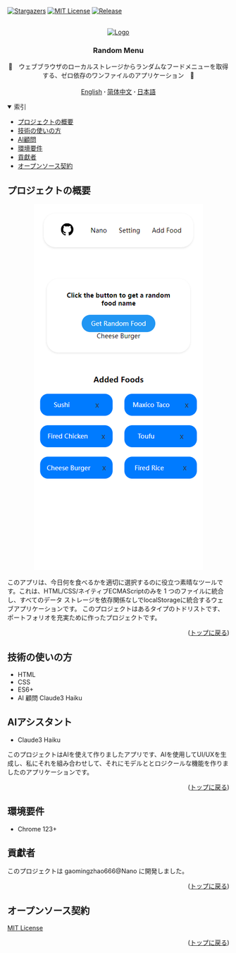 <a name="readme-top"></a>

[![Stargazers][stars-shield]][stars-url]
[![MIT License][license-shield]][license-url]
[![Release][release-shield]][release-url]

<!-- PROJECT LOGO -->
<br />
<div align="center">
  <a href="https://github.com/gaomingzhao666/random-menu-app">
    <img src="https://encrypted-tbn0.gstatic.com/images?q=tbn:ANd9GcQIQyBAyKHGrtZKOQZDFD--xh2tWrlBiCjvnQ&s" alt="Logo" width="100" height="100">
  </a>

  <h3 align="center">Random Menu</h3>

  <p align="center">
    🍔　ウェブブラウザのローカルストレージからランダムなフードメニューを取得する、ゼロ依存のワンファイルのアプリケーション　🍔
    <br />
    <br />
    <a href="https://github.com/gaomingzhao666/random-menu-app/blob/master/README.md">English</a>
     <strong> · </strong>
    <a href="https://github.com/gaomingzhao666/random-menu-app/blob/master/README-CN.md">简体中文</a>
     <strong> · </strong>
    <a href="https://github.com/gaomingzhao666/random-menu-app/blob/master/README-JP.md">日本語</a>
  </p>
</div>

<!-- TABLE OF CONTENTS -->
<details open>
  <summary>索引</summary>
  <ul>
    <li><a href="#プロジェクトの概要">プロジェクトの概要</a> </li>
    <li><a href="#技術の使いの方">技術の使いの方</a></li>
    <li><a href="#AI アシスタント">AI顧問</a></li>
    <li><a href="#環境要件">環境要件</a></li>
    <li><a href="#貢獻者">貢獻者</a></li>
    <li><a href="#オープンソース契約">オープンソース契約</a></li>
  </ul>
</details>

<!-- ABOUT THE PROJECT -->

## プロジェクトの概要

<!-- PROJECT SCREENSHOT -->

<p align="center">
    <img src="/screenshot/index.png">
</p>

このアプリは、今日何を食べるかを適切に選択するのに役立つ素晴なツールです。これは、HTML/CSS/ネイティブECMAScriptのみを 1 つのファイルに統合し、すべてのデータ ストレージを依存関係なしでlocalStorageに統合するウェブアプリケーションです。
このプロジェクトはあるタイプのトドリストです、ポートフォリオを充実ために作ったプロジェクトです。

<p align="right"> (<a href="#readme-top">トップに戻る</a>)</p>

## 技術の使いの方

- HTML
- CSS
- ES6+
- AI 顧問 Claude3 Haiku

## AIアシスタント

- Claude3 Haiku

このプロジェクトはAIを使えて作りましたアプリです、AIを使用してUI/UXを生成し、私にそれを組み合わせして、それにモデルととロジクールな機能を作りましたのアプリケーションです。

<p align="right">(<a href="#readme-top">トップに戻る</a>)</p>

<!-- GETTING STARTED -->

## 環境要件

- Chrome 123+

## 貢獻者

このプロジェクトは gaomingzhao666@Nano に開発しました。

<p align="right">(<a href="#readme-top">トップに戻る</a>)</p>

<!-- LICENSE -->

## オープンソース契約

[MIT License](https://github.com/gaomingzhao666/Random-menu-app/blob/main/LICENSE)

<p align="right">(<a href="#readme-top">トップに戻る</a>)</p>

[stars-shield]: https://img.shields.io/github/stars/gaomingzhao666/random-menu-app?style=for-the-badge
[stars-url]: https://github.com/gaomingzhao666/random-menu-app/stargazers
[license-shield]: https://img.shields.io/badge/license-MIT-green?style=for-the-badge
[license-url]: https://github.com/gaomingzhao666/random-menu-app/blob/main/LICENSE
[release-shield]: https://img.shields.io/github/v/release/gaomingzhao666/random-menu-app?style=for-the-badge
[release-url]: https://github.com/gaomingzhao666/random-menu-app/releases/tag
